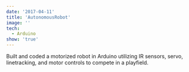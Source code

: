 ```yaml
---
date: '2017-04-11'
title: 'AutonomousRobot'
image: ''
tech:
  - Arduino
show: 'true'
---
```


Built and coded a motorized robot in Arduino utilizing IR sensors, servo, linetracking, and motor controls to compete in a playfield.